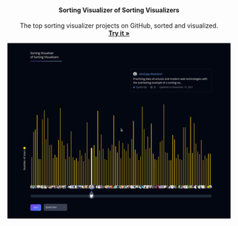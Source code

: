 <div align="center">
  <h4 align="center">Sorting Visualizer of Sorting Visualizers</h1>
  <p>
    The top sorting visualizer projects on GitHub, sorted and visualized.
    <br />
    <a href=""><strong>Try it »</strong></a>
  </p>
  <a href="https://sort.aidando.com">
    <img src="basic-demo.gif" alt="Logo">
  </a>
</div>
